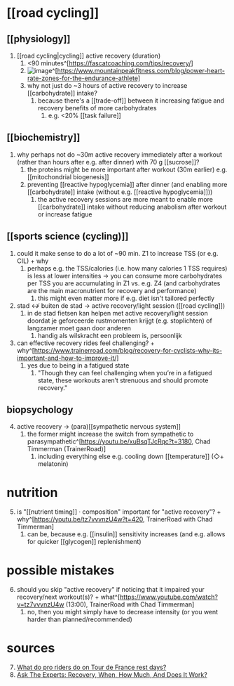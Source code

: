 # [[road cycling]]
## [[physiology]]
1. [[road cycling|cycling]] active recovery (duration)
	1. <90 minutes^[https://fascatcoaching.com/tips/recovery/]
	2. ![image](https://images.squarespace-cdn.com/content/v1/5078313ae4b0e7addb844764/1441845381072-E7Y671HVKZX08CWUCW11/ke17ZwdGBToddI8pDm48kNptsgP_BQir-T8qosybtkdZw-zPPgdn4jUwVcJE1ZvWQUxwkmyExglNqGp0IvTJZamWLI2zvYWH8K3-s_4yszcp2ryTI0HqTOaaUohrI8PIguU-sV11r-Z6jBGRef1uF5TQf5twfQhLvG2XDpy3Vlg/image-asset.png?format=1000w)^[https://www.mountainpeakfitness.com/blog/power-heart-rate-zones-for-the-endurance-athlete]
	3. why not just do ~3 hours of active recovery to increase [[carbohydrate]] intake?
		1. because there's a [[trade-off]] between it increasing fatigue and recovery benefits of more carbohydrates
			1. e.g. <20% [[task failure]]

## [[biochemistry]]
1. why perhaps not do ~30m active recovery immediately after a workout (rather than hours after e.g. after dinner) with 70 g [[sucrose]]?
	1. the proteins might be more important after workout (30m earlier) e.g. [[mitochondrial biogenesis]]
	2. preventing [[reactive hypoglycemia]] after dinner (and enabling more [[carbohydrate]] intake (without e.g. [[reactive hypoglycemia]]))
		1. the active recovery sessions are more meant to enable more [[carbohydrate]] intake without reducing anabolism after workout or increase fatigue

## [[sports science (cycling)]]
1. could it make sense to do a lot of ~90 min. Z1 to increase TSS (or e.g. CIL) + why
	1. perhaps e.g. the TSS/calories (i.e. how many calories 1 TSS requires) is less at lower intensities → you can consume more carbohydrates per TSS you are accumulating in Z1 vs. e.g. Z4 (and carbohydrates are the main macronutrient for recovery and performance)
		1. this might even matter more if e.g. diet isn't tailored perfectly
2. stad ↮ buiten de stad → active recovery/light session ([[road cycling]])
	1. in de stad fietsen kan helpen met active recovery/light session doordat je geforceerde rustmomenten krijgt (e.g. stoplichten) of langzamer moet gaan door anderen
		1. handig als wilskracht een probleem is, persoonlijk
3. can effective recovery rides feel challenging? + why^[https://www.trainerroad.com/blog/recovery-for-cyclists-why-its-important-and-how-to-improve-it/]
	1. yes due to being in a fatigued state
		1. "Though they can feel challenging when you’re in a fatigued state, these workouts aren’t strenuous and should promote recovery."

## biopsychology
4. active recovery → (para)[[sympathetic nervous system]]
	1. the former might increase the switch from sympathetic to parasympathetic^[https://youtu.be/xuBsqTJcRqc?t=3180, Chad Timmerman (TrainerRoad)]
		1. including everything else e.g. cooling down [[temperature]] (◇+ melatonin)

# nutrition
5. is "[[nutrient timing]] · composition" important for "active recovery"? + why^[https://youtu.be/tz7vvvnzU4w?t=420, TrainerRoad with Chad Timmerman]
	1. can be, because e.g. [[insulin]] sensitivity increases (and e.g. allows for quicker [[glycogen]] replenishment)

# possible mistakes
6. should you skip "active recovery" if noticing that it impaired your recovery/next workout(s)? + what^[https://www.youtube.com/watch?v=tz7vvvnzU4w (13:00), TrainerRoad with Chad Timmerman]
	1. no, then you might simply have to decrease intensity (or you went harder than planned/recommended)

# sources
7. [What do pro riders do on Tour de France rest days?](https://road.cc/content/feature/what-do-pro-riders-do-tour-de-france-rest-days-284687#:~:text=%E2%80%9CIt's%20feeding%20their%20body%20after,sponsored%20products%20to%20good%20use.)
8. [Ask The Experts: Recovery, When, How Much, And Does It Work?](https://eu.wahoofitness.com/blog/ask-the-experts-recovery-when-how-much-and-does-it-work/)
